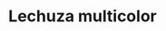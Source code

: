 ---
title: Lechuza multicolor
date: 
draft: false

# descripcion
description : Dije de plata y nácar

materials: Plata 925

color: Plateado y nácar multicolor

dimensions: 1,5cm largo

code: 02-25-0683

type: "Dijes"

categories: []

price: $2.560,00

# Images
# first image will be shown in the product page
images:
  # - image: "images/path_to_image"
  # La ubicacion de las imagenes es imagenes/Dijes/Dijes.Nácar/02-25-0683-lechuza-multicolor
  - image: "./images/dijes/nácar/02-25-0683.JPG"
---